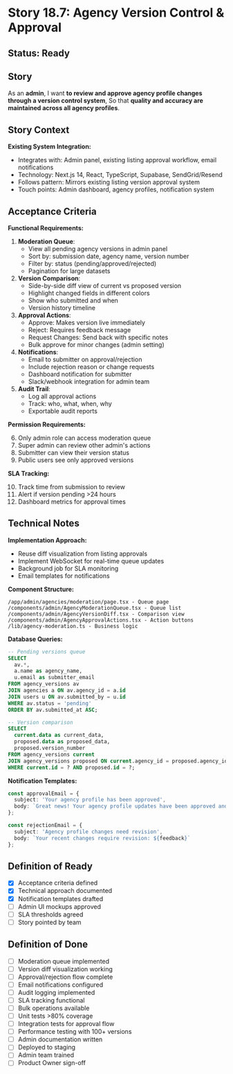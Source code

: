 # Story 18.7: Agency Version Control & Approval

## Status: Ready

## Story

As an **admin**,
I want **to review and approve agency profile changes through a version control system**,
So that **quality and accuracy are maintained across all agency profiles**.

## Story Context

**Existing System Integration:**
- Integrates with: Admin panel, existing listing approval workflow, email notifications
- Technology: Next.js 14, React, TypeScript, Supabase, SendGrid/Resend
- Follows pattern: Mirrors existing listing version approval system
- Touch points: Admin dashboard, agency profiles, notification system

## Acceptance Criteria

**Functional Requirements:**

1. **Moderation Queue**:
   - View all pending agency versions in admin panel
   - Sort by: submission date, agency name, version number
   - Filter by: status (pending/approved/rejected)
   - Pagination for large datasets
2. **Version Comparison**:
   - Side-by-side diff view of current vs proposed version
   - Highlight changed fields in different colors
   - Show who submitted and when
   - Version history timeline
3. **Approval Actions**:
   - Approve: Makes version live immediately
   - Reject: Requires feedback message
   - Request Changes: Send back with specific notes
   - Bulk approve for minor changes (admin setting)
4. **Notifications**:
   - Email to submitter on approval/rejection
   - Include rejection reason or change requests
   - Dashboard notification for submitter
   - Slack/webhook integration for admin team
5. **Audit Trail**:
   - Log all approval actions
   - Track: who, what, when, why
   - Exportable audit reports

**Permission Requirements:**

6. Only admin role can access moderation queue
7. Super admin can review other admin's actions
8. Submitter can view their version status
9. Public users see only approved versions

**SLA Tracking:**

10. Track time from submission to review
11. Alert if version pending >24 hours
12. Dashboard metrics for approval times

## Technical Notes

**Implementation Approach:**
- Reuse diff visualization from listing approvals
- Implement WebSocket for real-time queue updates
- Background job for SLA monitoring
- Email templates for notifications

**Component Structure:**
```
/app/admin/agencies/moderation/page.tsx - Queue page
/components/admin/AgencyModerationQueue.tsx - Queue list
/components/admin/AgencyVersionDiff.tsx - Comparison view
/components/admin/AgencyApprovalActions.tsx - Action buttons
/lib/agency-moderation.ts - Business logic
```

**Database Queries:**
```sql
-- Pending versions queue
SELECT 
  av.*,
  a.name as agency_name,
  u.email as submitter_email
FROM agency_versions av
JOIN agencies a ON av.agency_id = a.id
JOIN users u ON av.submitted_by = u.id
WHERE av.status = 'pending'
ORDER BY av.submitted_at ASC;

-- Version comparison
SELECT 
  current.data as current_data,
  proposed.data as proposed_data,
  proposed.version_number
FROM agency_versions current
JOIN agency_versions proposed ON current.agency_id = proposed.agency_id
WHERE current.id = ? AND proposed.id = ?;
```

**Notification Templates:**
```typescript
const approvalEmail = {
  subject: 'Your agency profile has been approved',
  body: `Great news! Your agency profile updates have been approved and are now live.`
};

const rejectionEmail = {
  subject: 'Agency profile changes need revision',
  body: `Your recent changes require revision: ${feedback}`
};
```

## Definition of Ready

- [x] Acceptance criteria defined
- [x] Technical approach documented
- [x] Notification templates drafted
- [ ] Admin UI mockups approved
- [ ] SLA thresholds agreed
- [ ] Story pointed by team

## Definition of Done

- [ ] Moderation queue implemented
- [ ] Version diff visualization working
- [ ] Approval/rejection flow complete
- [ ] Email notifications configured
- [ ] Audit logging implemented
- [ ] SLA tracking functional
- [ ] Bulk operations available
- [ ] Unit tests >80% coverage
- [ ] Integration tests for approval flow
- [ ] Performance testing with 100+ versions
- [ ] Admin documentation written
- [ ] Deployed to staging
- [ ] Admin team trained
- [ ] Product Owner sign-off